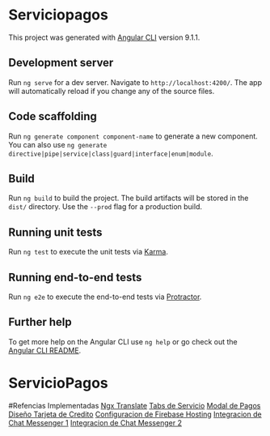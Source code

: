 # Serviciopagos

This project was generated with [Angular CLI](https://github.com/angular/angular-cli) version 9.1.1.

## Development server

Run `ng serve` for a dev server. Navigate to `http://localhost:4200/`. The app will automatically reload if you change any of the source files.

## Code scaffolding

Run `ng generate component component-name` to generate a new component. You can also use `ng generate directive|pipe|service|class|guard|interface|enum|module`.

## Build

Run `ng build` to build the project. The build artifacts will be stored in the `dist/` directory. Use the `--prod` flag for a production build.

## Running unit tests

Run `ng test` to execute the unit tests via [Karma](https://karma-runner.github.io).

## Running end-to-end tests

Run `ng e2e` to execute the end-to-end tests via [Protractor](http://www.protractortest.org/).

## Further help

To get more help on the Angular CLI use `ng help` or go check out the [Angular CLI README](https://github.com/angular/angular-cli/blob/master/README.md).
# ServicioPagos

#Refencias Implementadas
[Ngx Translate](https://medium.com/angular-chile/aplicaciones-multilenguaje-en-angular-7-con-ngx-translate-db8d1e7b380c)
[Tabs de Servicio](https://codepen.io/mirandalwashburn/pen/ewzRJN)
[Modal de Pagos](https://codepen.io/orzoon/pen/NBxRNP?editors=1100)
[Diseño Tarjeta de Credito](https://github.com/falconmasters/formulario-tarjeta-credito-3d)
[Configuracion de Firebase Hosting](https://www.positronx.io/deploy-angular-app-to-production-with-firebase-hosting/)
[Integracion de Chat Messenger 1](https://medium.com/@fransandi/integrate-facebook-messenger-livechat-plugin-in-your-angular-application-a55bb355795a)
[Integracion de Chat Messenger 2](https://medium.com/@dimshik100/thanks-for-the-detailed-article-83ef3bed7e42)
